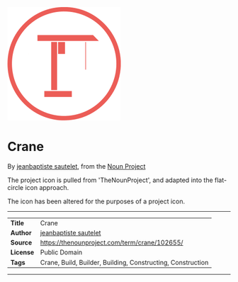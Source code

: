 ![Project icon](icon.png)
# Crane
By [jeanbaptiste sautelet](https://thenounproject.com/jbsautelet), from the [Noun Project](https://thenounproject.com/term/crane/102655/)

The project icon is pulled from 'TheNounProject', and adapted into the flat-circle icon approach.

The icon has been altered for the purposes of a project icon.

---
|||
|---|---|
|**Title**|Crane|
|**Author**|[jeanbaptiste sautelet](https://thenounproject.com/jbsautelet)|
|**Source**|https://thenounproject.com/term/crane/102655/|
|**License**|Public Domain|
|**Tags**|Crane, Build, Builder, Building, Constructing, Construction|

---